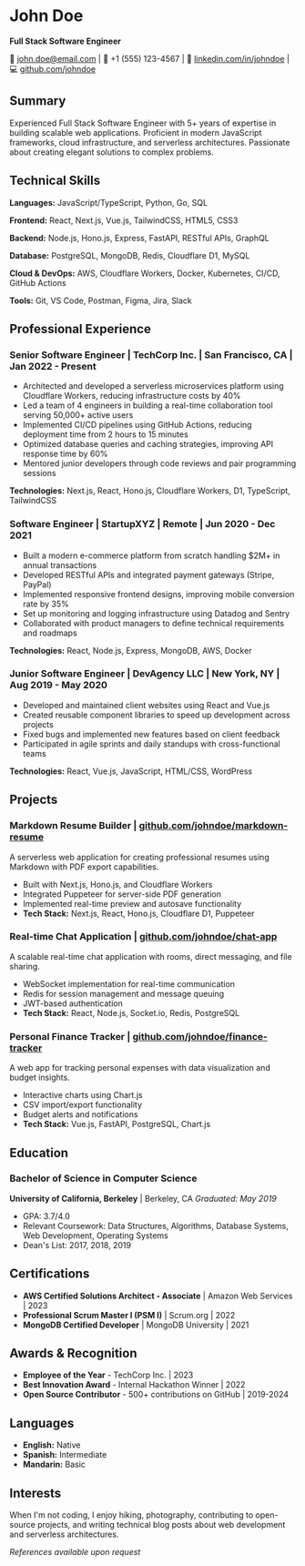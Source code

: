 # John Doe

**Full Stack Software Engineer**

📧 john.doe@email.com | 📱 +1 (555) 123-4567 | 🔗 [linkedin.com/in/johndoe](https://linkedin.com) | 💻 [github.com/johndoe](https://github.com)


## Summary

Experienced Full Stack Software Engineer with 5+ years of expertise in building scalable web applications. Proficient in modern JavaScript frameworks, cloud infrastructure, and serverless architectures. Passionate about creating elegant solutions to complex problems.


## Technical Skills

**Languages:** JavaScript/TypeScript, Python, Go, SQL

**Frontend:** React, Next.js, Vue.js, TailwindCSS, HTML5, CSS3

**Backend:** Node.js, Hono.js, Express, FastAPI, RESTful APIs, GraphQL

**Database:** PostgreSQL, MongoDB, Redis, Cloudflare D1, MySQL

**Cloud & DevOps:** AWS, Cloudflare Workers, Docker, Kubernetes, CI/CD, GitHub Actions

**Tools:** Git, VS Code, Postman, Figma, Jira, Slack


## Professional Experience

### Senior Software Engineer | **TechCorp Inc.** | San Francisco, CA | Jan 2022 - Present

- Architected and developed a serverless microservices platform using Cloudflare Workers, reducing infrastructure costs by 40%
- Led a team of 4 engineers in building a real-time collaboration tool serving 50,000+ active users
- Implemented CI/CD pipelines using GitHub Actions, reducing deployment time from 2 hours to 15 minutes
- Optimized database queries and caching strategies, improving API response time by 60%
- Mentored junior developers through code reviews and pair programming sessions

**Technologies:** Next.js, React, Hono.js, Cloudflare Workers, D1, TypeScript, TailwindCSS

### Software Engineer | **StartupXYZ** | Remote | Jun 2020 - Dec 2021

- Built a modern e-commerce platform from scratch handling $2M+ in annual transactions
- Developed RESTful APIs and integrated payment gateways (Stripe, PayPal)
- Implemented responsive frontend designs, improving mobile conversion rate by 35%
- Set up monitoring and logging infrastructure using Datadog and Sentry
- Collaborated with product managers to define technical requirements and roadmaps

**Technologies:** React, Node.js, Express, MongoDB, AWS, Docker

### Junior Software Engineer | **DevAgency LLC** | New York, NY | Aug 2019 - May 2020

- Developed and maintained client websites using React and Vue.js
- Created reusable component libraries to speed up development across projects
- Fixed bugs and implemented new features based on client feedback
- Participated in agile sprints and daily standups with cross-functional teams

**Technologies:** React, Vue.js, JavaScript, HTML/CSS, WordPress

## Projects

### **Markdown Resume Builder** | [github.com/johndoe/markdown-resume](https://github.com)

A serverless web application for creating professional resumes using Markdown with PDF export capabilities.

- Built with Next.js, Hono.js, and Cloudflare Workers
- Integrated Puppeteer for server-side PDF generation
- Implemented real-time preview and autosave functionality
- **Tech Stack:** Next.js, React, Hono.js, Cloudflare D1, Puppeteer

### **Real-time Chat Application** | [github.com/johndoe/chat-app](https://github.com)

A scalable real-time chat application with rooms, direct messaging, and file sharing.

- WebSocket implementation for real-time communication
- Redis for session management and message queuing
- JWT-based authentication
- **Tech Stack:** React, Node.js, Socket.io, Redis, PostgreSQL

### **Personal Finance Tracker** | [github.com/johndoe/finance-tracker](https://github.com)

A web app for tracking personal expenses with data visualization and budget insights.

- Interactive charts using Chart.js
- CSV import/export functionality
- Budget alerts and notifications
- **Tech Stack:** Vue.js, FastAPI, PostgreSQL, Chart.js

## Education

### Bachelor of Science in Computer Science

**University of California, Berkeley** | Berkeley, CA
_Graduated: May 2019_

- GPA: 3.7/4.0
- Relevant Coursework: Data Structures, Algorithms, Database Systems, Web Development, Operating Systems
- Dean's List: 2017, 2018, 2019


## Certifications

- **AWS Certified Solutions Architect - Associate** | Amazon Web Services | 2023
- **Professional Scrum Master I (PSM I)** | Scrum.org | 2022
- **MongoDB Certified Developer** | MongoDB University | 2021


## Awards & Recognition

- **Employee of the Year** - TechCorp Inc. | 2023
- **Best Innovation Award** - Internal Hackathon Winner | 2022
- **Open Source Contributor** - 500+ contributions on GitHub | 2019-2024


## Languages

- **English:** Native
- **Spanish:** Intermediate
- **Mandarin:** Basic


## Interests

When I'm not coding, I enjoy hiking, photography, contributing to open-source projects, and writing technical blog posts about web development and serverless architectures.


_References available upon request_
